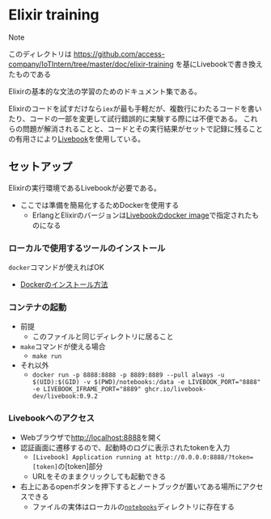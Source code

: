 # Elixir training

> [!NOTE]
> このディレクトリは <https://github.com/access-company/IoTIntern/tree/master/doc/elixir-training> を基にLivebookで書き換えたものである

Elixirの基本的な文法の学習のためのドキュメント集である。

Elixirのコードを試すだけなら`iex`が最も手軽だが、複数行にわたるコードを書いたり、コードの一部を変更して試行錯誤的に実験する際には不便である。
これらの問題が解消されることと、コードとその実行結果がセットで記録に残ることの有用さにより[Livebook](https://livebook.dev/)を使用している。

## セットアップ

Elixirの実行環境であるLivebookが必要である。

- ここでは準備を簡易化するためDockerを使用する
  - ErlangとElixirのバージョンは[Livebookのdocker image](https://github.com/livebook-dev/livebook/pkgs/container/livebook)で指定されたものになる

### ローカルで使用するツールのインストール

`docker`コマンドが使えればOK

- [Dockerのインストール方法](https://docs.docker.jp/get-docker.html)

### コンテナの起動

- 前提
  - このファイルと同じディレクトリに居ること
- `make`コマンドが使える場合
  - `make run`
- それ以外
  - `docker run -p 8888:8888 -p 8889:8889 --pull always -u $(UID):$(GID) -v $(PWD)/notebooks:/data -e LIVEBOOK_PORT="8888" -e LIVEBOOK_IFRAME_PORT="8889" ghcr.io/livebook-dev/livebook:0.9.2`

### Livebookへのアクセス

- Webブラウザで[http://localhost:8888](http://localhost:8888)を開く
- 認証画面に遷移するので、起動時のログに表示されたtokenを入力
  - `[Livebook] Application running at http://0.0.0.0:8888/?token=[token]`の[token]部分
  - URLをそのままクリックしても起動できる
- 右上にあるopenボタンを押下するとノートブックが置いてある場所にアクセスできる
  - ファイルの実体はローカルの[`notebooks`](./notebooks)ディレクトリに存在する
